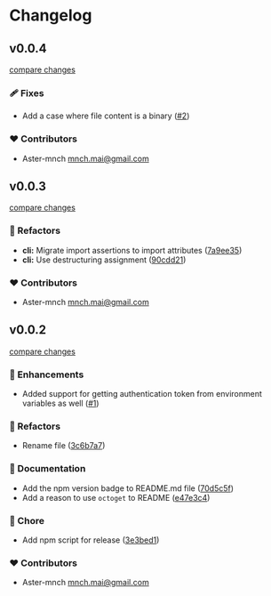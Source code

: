 # Changelog


## v0.0.4

[compare changes](https://github.com/aster-mnch/octoget/compare/v0.0.3...v0.0.4)

### 🩹 Fixes

- Add a case where file content is a binary ([#2](https://github.com/aster-mnch/octoget/pull/2))

### ❤️ Contributors

- Aster-mnch <mnch.mai@gmail.com>

## v0.0.3

[compare changes](https://github.com/aster-mnch/octoget/compare/v0.0.2...v0.0.3)

### 💅 Refactors

- **cli:** Migrate import assertions to import attributes ([7a9ee35](https://github.com/aster-mnch/octoget/commit/7a9ee35))
- **cli:** Use destructuring assignment ([90cdd21](https://github.com/aster-mnch/octoget/commit/90cdd21))

### ❤️ Contributors

- Aster-mnch <mnch.mai@gmail.com>

## v0.0.2

[compare changes](https://github.com/aster-mnch/octoget/compare/v0.0.1...v0.0.2)

### 🚀 Enhancements

- Added support for getting authentication token from environment variables as well ([#1](https://github.com/aster-mnch/octoget/pull/1))

### 💅 Refactors

- Rename file ([3c6b7a7](https://github.com/aster-mnch/octoget/commit/3c6b7a7))

### 📖 Documentation

- Add the npm version badge to README.md file ([70d5c5f](https://github.com/aster-mnch/octoget/commit/70d5c5f))
- Add a reason to use `octoget` to README ([e47e3c4](https://github.com/aster-mnch/octoget/commit/e47e3c4))

### 🏡 Chore

- Add npm script for release ([3e3bed1](https://github.com/aster-mnch/octoget/commit/3e3bed1))

### ❤️ Contributors

- Aster-mnch <mnch.mai@gmail.com>

